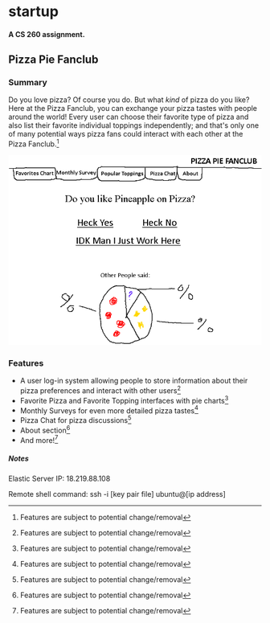 # startup
#### A CS 260 assignment.
## Pizza Pie Fanclub
### Summary
Do you love pizza? Of course you do. But what *kind* of pizza do you like? Here at the Pizza Fanclub, you can exchange your pizza tastes with people around the world! Every user can choose their favorite type of pizza and also list their favorite individual toppings independently; and that's only one of many potential ways pizza fans could interact with each other at the Pizza Fanclub.[^1]

![A rough sketch depicting a Monthly Survey page where users can say whether they like pineapple pizza or not](/PizzaSketch.png)

### Features
- A user log-in system allowing people to store information about their pizza preferences and interact with other users[^1]
- Favorite Pizza and Favorite Topping interfaces with pie charts[^1]
- Monthly Surveys for even more detailed pizza tastes[^1]
- Pizza Chat for pizza discussions[^1]
- About section[^1]
- And more![^1]

[^1]: Features are subject to potential change/removal



##### Notes
Elastic Server IP:
18.219.88.108

Remote shell command:
ssh -i [key pair file] ubuntu@[ip address]